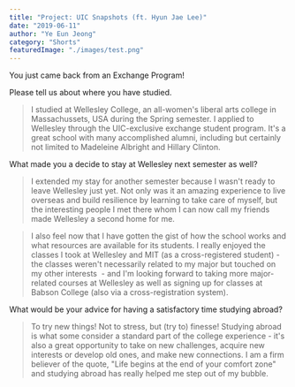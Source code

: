 ```yaml
---
title: "Project: UIC Snapshots (ft. Hyun Jae Lee)"
date: "2019-06-11"
author: "Ye Eun Jeong"
category: "Shorts"
featuredImage: "./images/test.png"
---
```


You just came back from an Exchange Program! 

Please tell us about where you have studied.

> I studied at Wellesley College, an all-women's liberal arts college in Massachussets, USA during the Spring semester. I applied to Wellesley through the UIC-exclusive exchange student program. It's a great school with many accomplished alumni, including but certainly not limited to Madeleine Albright and Hillary Clinton.

What made you a decide to stay at Wellesley next semester as well?

> I extended my stay for another semester because I wasn't ready to leave Wellesley just yet. Not only was it an amazing experience to live overseas and build resilience by learning to take care of myself, but the interesting people I met there whom I can now call my friends made Wellesley a second home for me.

> I also feel now that I have gotten the gist of how the school works and what resources are available for its students. I really enjoyed the classes I took at Wellesley and MIT (as a cross-registered student) - the classes weren't necessarily related to my major but touched on my other interests  - and I'm looking forward to taking more major-related courses at Wellesley as well as signing up for classes at Babson College (also via a cross-registration system).

What would be your advice for having a satisfactory time studying abroad? 

> To try new things! Not to stress, but (try to) finesse! Studying abroad is what some consider a standard part of the college experience - it's also a great opportunity to take on new challenges, acquire new interests or develop old ones, and make new connections. I am a firm believer of the quote, "Life begins at the end of your comfort zone" and studying abroad has really helped me step out of my bubble.
